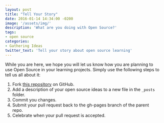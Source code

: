 ```yaml
---
layout: post
title: "Tell Your Story"
date: 2016-01-14 14:34:00 -0200
image: '/assets/img/'
description: 'What are you doing with Open Source?'
tags:
- open source
categories:
- Gathering Ideas
twitter_text: 'Tell your story about open source learning'
---
```


While you are here, we hope you will let us know how you are planning to use Open Source in your learning projects. Simply use the following steps to tell us all about it:

1. Fork <a href="http://crichID.github.com/ATD-Techknowledge">this repository</a> on GitHub.
2. Add a description of your open source ideas to a new file in the `_posts` folder.
3. Commit you changes.
4. Submit your pull request back to the gh-pages branch of the parent repo.
5. Celebrate when your pull request is accepted.
